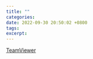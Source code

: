 ```yaml
---
title: ""
categories: 
date: 2022-09-30 20:50:02 +0800
tags: 
excerpt: 
---
```



[TeamViewer](https://www.teamviewer.cn/cn/)






